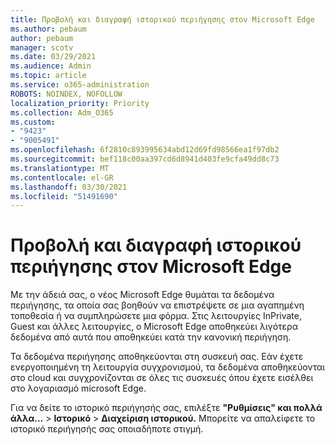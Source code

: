 ```yaml
---
title: Προβολή και διαγραφή ιστορικού περιήγησης στον Microsoft Edge
ms.author: pebaum
author: pebaum
manager: scotv
ms.date: 03/29/2021
ms.audience: Admin
ms.topic: article
ms.service: o365-administration
ROBOTS: NOINDEX, NOFOLLOW
localization_priority: Priority
ms.collection: Adm_O365
ms.custom:
- "9423"
- "9005491"
ms.openlocfilehash: 6f2810c893995634abd12d69fd98566ea1f97db2
ms.sourcegitcommit: bef118c00aa397cd6d8941d403fe9cfa49dd8c73
ms.translationtype: MT
ms.contentlocale: el-GR
ms.lasthandoff: 03/30/2021
ms.locfileid: "51491690"
---
```

# <a name="view-and-delete-browsing-history-in-microsoft-edge"></a>Προβολή και διαγραφή ιστορικού περιήγησης στον Microsoft Edge

Με την άδειά σας, ο νέος Microsoft Edge θυμάται τα δεδομένα περιήγησης, τα οποία σας βοηθούν να επιστρέψετε σε μια αγαπημένη τοποθεσία ή να συμπληρώσετε μια φόρμα. Στις λειτουργίες InPrivate, Guest και άλλες λειτουργίες, ο Microsoft Edge αποθηκεύει λιγότερα δεδομένα από αυτά που αποθηκεύει κατά την κανονική περιήγηση.

Τα δεδομένα περιήγησης αποθηκεύονται στη συσκευή σας. Εάν έχετε ενεργοποιημένη τη λειτουργία συγχρονισμού, τα δεδομένα αποθηκεύονται στο cloud και συγχρονίζονται σε όλες τις συσκευές όπου έχετε εισέλθει στο λογαριασμό microsoft Edge.

Για να δείτε το ιστορικό περιήγησής σας, επιλέξτε **"Ρυθμίσεις" και πολλά άλλα...**   >  **Ιστορικό**  >  **Διαχείριση ιστορικού.** Μπορείτε να απαλείφετε το ιστορικό περιήγησής σας οποιαδήποτε στιγμή.